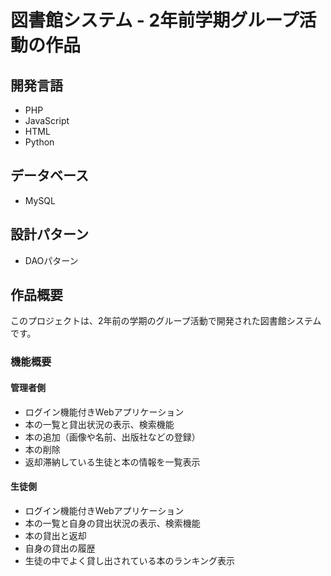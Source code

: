 # 図書館システム - 2年前学期グループ活動の作品

## 開発言語
- PHP
- JavaScript
- HTML
- Python

## データベース
- MySQL

## 設計パターン
- DAOパターン

## 作品概要
このプロジェクトは、2年前の学期のグループ活動で開発された図書館システムです。

### 機能概要

#### 管理者側
- ログイン機能付きWebアプリケーション
- 本の一覧と貸出状況の表示、検索機能
- 本の追加（画像や名前、出版社などの登録）
- 本の削除
- 返却滞納している生徒と本の情報を一覧表示

#### 生徒側
- ログイン機能付きWebアプリケーション
- 本の一覧と自身の貸出状況の表示、検索機能
- 本の貸出と返却
- 自身の貸出の履歴
- 生徒の中でよく貸し出されている本のランキング表示
